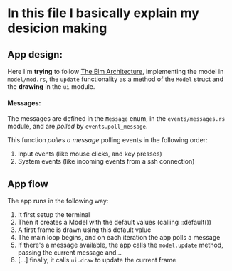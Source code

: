 # In this file I basically explain my desicion making

## App design:
Here I'm **trying** to follow [The Elm Architecture](https://guide.elm-lang.org/architecture/),
implementing the model in `model/mod.rs`, the `update` functionality as a method
of the `Model` struct and the **drawing** in the `ui` module.

#### Messages:
The messages are defined in the `Message` enum, in the `events/messages.rs` module,
and are _polled_ by `events.poll_message`.

This function _polles a message_ polling events in the following order:
1. Input events (like mouse clicks, and key presses)
2. System events (like incoming events from a ssh connection)

## App flow
The app runs in the following way:
1. It first setup the terminal
2. Then it creates a Model with the default values (calling ::default())
3. A first frame is drawn using this default value
4. The main loop begins, and on each iteration the app polls a message
5. If there's a message available, the app calls the `model.update` method, passing
the current message and...
6. [...] finally, it calls `ui.draw` to update the current frame

